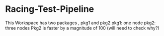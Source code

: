 # Racing-Test-Pipeline
This Workspace has two packages , pkg1 and pkg2
pkg1: one node 
pkg2: three nodes
Pkg2 is faster by a magnitude of 100 (will need to check why?)
